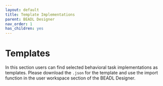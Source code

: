 ```yaml
---
layout: default
title: Template Implementations
parent: BEADL Designer
nav_order: 1
has_children: yes
---
```


# Templates
In this section users can find selected behavioral task implementations as templates. Please download the `.json` for the template and use the import function in the user workspace section of the BEADL Designer.